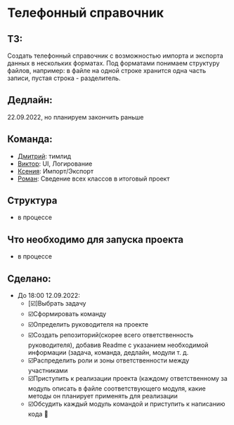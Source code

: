 # Телефонный справочник
## ТЗ:
Создать телефонный справочник с возможностью импорта и экспорта данных в нескольких форматах.
Под форматами понимаем структуру файлов, например: в файле на одной строке хранится одна часть записи, пустая строка - разделитель.
## Дедлайн: 
22.09.2022, но планируем закончить раньше
## Команда: 
- [Дмитрий](https://github.com/Argizol):  тимлид
- [Виктор](https://github.com/TheLi4e):  UI, Логирование
- [Ксения](https://github.com/letusbeus):  Импорт/Экспорт
- [Роман](https://github.com/AndarkRA):  Сведение всех классов в итоговый проект
## Структура 
- в процессе
## Что необходимо для запуска проекта
- в процессе
## Сделано:
- До 18:00 12.09.2022:
  - [:ballot_box_with_check:]Выбрать задачу 
  - :ballot_box_with_check:Сформировать команду 
  - :ballot_box_with_check:Определить руководителя на проекте 
  - :ballot_box_with_check:Создать репозиторий(скорее всего ответственность руководителя), добавив Readme с указанием необходимой информации (задача, команда, дедлайн, модули т. д. 
  - :ballot_box_with_check:Распределить роли и зоны ответственности между участниками 
  - :ballot_box_with_check:Приступить к реализации проекта (каждому ответственному за модуль описать в файле соответствующего модуля, какие методы он планирует применять для реализации 
  - :ballot_box_with_check:Обсудить каждый модуль командой и приступить к написанию кода :tada:
